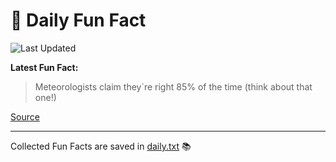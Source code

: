 # 🌟 Daily Fun Fact

![Last Updated](https://img.shields.io/badge/Last_Updated-2025_09_15-blue?style=flat-square)

**Latest Fun Fact:**

> Meteorologists claim they`re right 85% of the time (think about that one!)

[Source](http://www.djtech.net/humor/useless_facts.htm)

---

Collected Fun Facts are saved in [daily.txt](daily.txt) 📚
